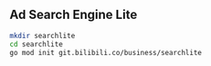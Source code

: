 ## Ad Search Engine Lite

```bash
mkdir searchlite
cd searchlite
go mod init git.bilibili.co/business/searchlite
```
